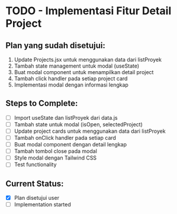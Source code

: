 # TODO - Implementasi Fitur Detail Project

## Plan yang sudah disetujui:
1. Update Projects.jsx untuk menggunakan data dari listProyek
2. Tambah state management untuk modal (useState)
3. Buat modal component untuk menampilkan detail project
4. Tambah click handler pada setiap project card
5. Implementasi modal dengan informasi lengkap

## Steps to Complete:
- [ ] Import useState dan listProyek dari data.js
- [ ] Tambah state untuk modal (isOpen, selectedProject)
- [ ] Update project cards untuk menggunakan data dari listProyek
- [ ] Tambah onClick handler pada setiap card
- [ ] Buat modal component dengan detail lengkap
- [ ] Tambah tombol close pada modal
- [ ] Style modal dengan Tailwind CSS
- [ ] Test functionality

## Current Status:
- [x] Plan disetujui user
- [ ] Implementation started
